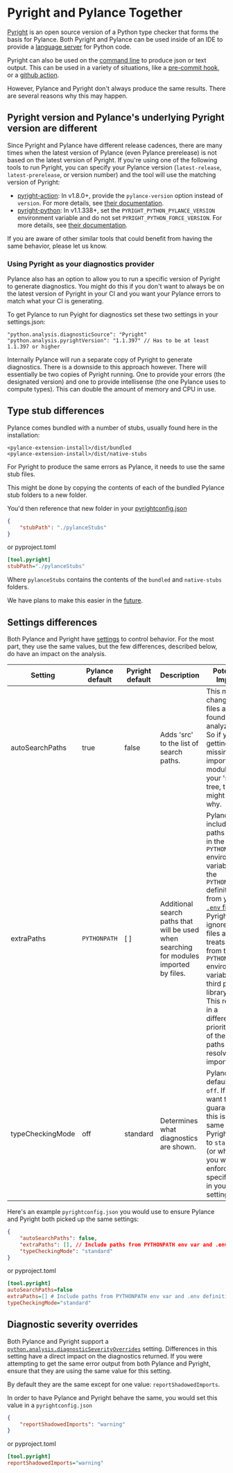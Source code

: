 # Pyright and Pylance Together

[Pyright](https://github.com/Microsoft/pyright) is an open source version of a Python type checker that forms the basis for Pylance. Both Pyright and Pylance can be used inside of an IDE to provide a [language server](https://code.visualstudio.com/api/language-extensions/language-server-extension-guide#why-language-server) for Python code.

Pyright can also be used on the [command line](https://github.com/microsoft/pyright/blob/main/docs/command-line.md) to produce json or text output. This can be used in a variety of situations, like a [pre-commit hook](https://github.com/microsoft/pyright/blob/main/docs/ci-integration.md#running-pyright-as-a-pre-commit-hook), or a [github action](https://github.com/jakebailey/pyright-action).

However, Pylance and Pyright don't always produce the same results. There are several reasons why this may happen.

## Pyright version and Pylance's underlying Pyright version are different

Since Pyright and Pylance have different release cadences, there are many times when the latest version of Pylance (even Pylance prerelease) is not based on the latest version of Pyright. If you're using one of the following tools to run Pyright, you can specify your Pylance version (`latest-release`, `latest-prerelease`, or version number) and the tool will use the matching version of Pyright:

- [pyright-action](https://github.com/jakebailey/pyright-action): In v1.8.0+, provide the `pylance-version` option instead of `version`. For more details, see [their documentation](https://github.com/jakebailey/pyright-action#keeping-pyright-and-pylance-in-sync).
- [pyright-python](https://github.com/RobertCraigie/pyright-python): In v1.1.338+, set the `PYRIGHT_PYTHON_PYLANCE_VERSION` environment variable and do not set `PYRIGHT_PYTHON_FORCE_VERSION`. For more details, see [their documentation](https://github.com/RobertCraigie/pyright-python#keeping-pyright-and-pylance-in-sync).

If you are aware of other similar tools that could benefit from having the same behavior, please let us know.

### Using Pyright as your diagnostics provider

Pylance also has an option to allow you to run a specific version of Pyright to generate diagnostics. You might do this if you don't want to always be on the latest version of Pyright in your CI and you want your Pylance errors to match what your CI is generating.

To get Pylance to run Pyight for diagnostics set these two settings in your settings.json:

```jsonc
"python.analysis.diagnosticSource": "Pyright"
"python.analysis.pyrightVersion": "1.1.397" // Has to be at least 1.1.397 or higher
```

Internally Pylance will run a separate copy of Pyright to generate diagnostics. There is a downside to this approach however. There will essentially be two copies of Pyright running. One to provide your errors (the designated version) and one to provide intellisense (the one Pylance uses to compute types). This can double the amount of memory and CPU in use.

## Type stub differences

Pylance comes bundled with a number of stubs, usually found here in the installation:

```
<pylance-extension-install>/dist/bundled
<pylance-extension-install>/dist/native-stubs
```

For Pyright to produce the same errors as Pylance, it needs to use the same stub files. 

This might be done by copying the contents of each of the bundled Pylance stub folders to a new folder. 

You'd then reference that new folder in your [pyrightconfig.json](https://microsoft.github.io/pyright/#/configuration)

```json
{
    "stubPath": "./pylanceStubs"
}
```

or pyproject.toml

```ini
[tool.pyright]
stubPath="./pylanceStubs"
```

Where `pylanceStubs` contains the contents of the `bundled` and `native-stubs` folders.

We have plans to make this easier in the [future](https://github.com/microsoft/pylance-release/discussions/3638).

## Settings differences

Both Pylance and Pyright have [settings](https://github.com/microsoft/pylance-release#settings-and-customization) to control behavior. For the most part, they use the same values, but the few differences, described below, do have an impact on the analysis.


| Setting | Pylance default | Pyright default | Description | Potential Impact |
|----|----|----|----|----|
| autoSearchPaths | true | false|  Adds 'src' to the list of search paths. | This may change what files are found when analyzing. So if you're getting missing imports for modules in your 'src' tree, this might be why. |
| extraPaths | `PYTHONPATH` | [ ] | Additional search paths that will be used when searching for modules imported by files. | Pylance includes paths found in the `PYTHONPATH` environment variable and the `PYTHONPATH` definition from your [`.env` file](https://code.visualstudio.com/docs/python/environments#_environment-variable-definitions-file). Pyright ignores `.env` files and treats paths from the `PYTHONPATH` environment variable as third party library paths. This results in a difference in prioritization of these paths when resolving imports. |
| typeCheckingMode | off | standard | Determines what diagnostics are shown. | Pylance defaults to `off`. If you want to guarantee this is the same as Pyright, set it to `standard` (or whatever you want to enforce) by specifying it in your settings.json. |

Here's an example `pyrightconfig.json` you would use to ensure Pylance and Pyright both picked up the same settings:

```json
{
    "autoSearchPaths": false,
    "extraPaths": [], // Include paths from PYTHONPATH env var and .env definition
    "typeCheckingMode": "standard"
}
```

or pyproject.toml

```ini
[tool.pyright]
autoSearchPaths=false
extraPaths=[] # Include paths from PYTHONPATH env var and .env definition
typeCheckingMode="standard"
```


## Diagnostic severity overrides

Both Pylance and Pyright support a [`python.analysis.diagnosticSeverityOverrides`](https://microsoft.github.io/pyright/#/configuration?id=diagnostic-rule-defaults) setting. Differences in this setting have a direct impact on the diagnostics returned. If you were attempting to get the same error output from both Pylance and Pyright, ensure that they are using the same value for this setting.

By default they are the same except for one value:  `reportShadowedImports`.

In order to have Pylance and Pyright behave the same, you would set this value in a `pyrightconfig.json`

```json
{
    "reportShadowedImports": "warning"
}
```

or pyproject.toml

```ini
[tool.pyright]
reportShadowedImports="warning"
```
